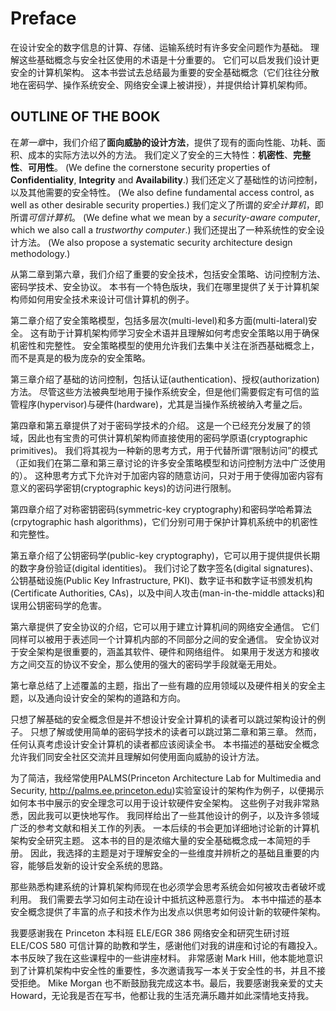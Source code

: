 # Preface

在设计安全的数字信息的计算、存储、运输系统时有许多安全问题作为基础。
理解这些基础概念与安全社区使用的术语是十分重要的。
它们可以启发我们设计更安全的计算机架构。
这本书尝试去总结最为重要的安全基础概念（它们往往分散地在密码学、操作系统安全、网络安全课上被讲授），并提供给计算机架构师。

## OUTLINE OF THE BOOK

在*第一章*中，我们介绍了**面向威胁的设计方法**，提供了现有的面向性能、功耗、面积、成本的实际方法以外的方法。
我们定义了安全的三大特性：**机密性**、**完整性**、**可用性**。
(We define the cornerstone security properties of **Confidentiality**, **Integrity** and **Availability**.)
我们还定义了基础性的访问控制，以及其他需要的安全特性。
(We also define fundamental access control, as well as other desirable security properties.)
我们定义了所谓的*安全计算机*，即所谓*可信计算机*。
(We define what we mean by a *security-aware computer*, which we also call a *trustworthy computer*.)
我们还提出了一种系统性的安全设计方法。
(We also propose a systematic security architecture design methodology.)

从第二章到第六章，我们介绍了重要的安全技术，包括安全策略、访问控制方法、密码学技术、安全协议。
本书有一个特色版块，我们在哪里提供了关于计算机架构师如何用安全技术来设计可信计算机的例子。

第二章介绍了安全策略模型，包括多层次(multi-level)和多方面(multi-lateral)安全。
这有助于计算机架构师学习安全术语并且理解如何考虑安全策略以用于确保机密性和完整性。
安全策略模型的使用允许我们去集中关注在浙西基础概念上，而不是真是的极为庞杂的安全策略。

第三章介绍了基础的访问控制，包括认证(authentication)、授权(authorization)方法。
尽管这些方法被典型地用于操作系统安全，但是他们需要假定有可信的监管程序(hypervisor)与硬件(hardware)，尤其是当操作系统被纳入考量之后。

第四章和第五章提供了对于密码学技术的介绍。
这是一个已经充分发展了的领域，因此也有宝贵的可供计算机架构师直接使用的密码学原语(cryptographic primitives)。
我们将其视为一种新的思考方式，用于代替所谓“限制访问”的模式（正如我们在第二章和第三章讨论的许多安全策略模型和访问控制方法中广泛使用的）。
这种思考方式下允许对于加密内容的随意访问，只对于用于使得加密内容有意义的密码学密钥(cryptographic keys)的访问进行限制。

第四章介绍了对称密钥密码(symmetric-key cryptography)和密码学哈希算法(crpytographic hash algorithms)，它们分别可用于保护计算机系统中的机密性和完整性。

第五章介绍了公钥密码学(public-key cryptography)，它可以用于提供提供长期的数字身份验证(digital identities)。
我们讨论了数字签名(digital signatures)、公钥基础设施(Public Key Infrastructure, PKI)、数字证书和数字证书颁发机构(Certificate Authorities, CAs)，以及中间人攻击(man-in-the-middle attacks)和误用公钥密码学的危害。

第六章提供了安全协议的介绍，它可以用于建立计算机间的网络安全通信。
它们同样可以被用于表述同一个计算机内部的不同部分之间的安全通信。
安全协议对于安全架构是很重要的，涵盖其软件、硬件和网络组件。
如果用于发送方和接收方之间交互的协议不安全，那么使用的强大的密码学手段就毫无用处。

第七章总结了上述覆盖的主题，指出了一些有趣的应用领域以及硬件相关的安全主题，以及通向设计安全的架构的道路和方向。

只想了解基础的安全概念但是并不想设计安全计算机的读者可以跳过架构设计的例子。
只想了解或使用简单的密码学技术的读者可以跳过第二章和第三章。
然而，任何认真考虑设计安全计算机的读者都应该阅读全书。
本书描述的基础安全概念允许我们同安全社区交流并且理解如何使用面向威胁的设计方法。

为了简洁，我经常使用PALMS(Princeton Architecture Lab for Multimedia and Security, http://palms.ee.princeton.edu)实验室设计的架构作为例子，以便揭示如何本书中展示的安全理念可以用于设计软硬件安全架构。
这些例子对我非常熟悉，因此我可以更快地写作。
我同样给出了一些其他设计的例子，以及许多领域广泛的参考文献和相关工作的列表。
一本后续的书会更加详细地讨论新的计算机架构安全研究主题。
这本书的目的是浓缩大量的安全基础概念成一本简短的手册。
因此，我选择的主题是对于理解安全的一些维度并辨析之的基础且重要的内容，能够启发新的设计安全系统的思路。

那些熟悉构建系统的计算机架构师现在也必须学会思考系统会如何被攻击者破坏或利用。
我们需要去学习如何主动在设计中抵抗这种恶意行为。
本书中描述的基本安全概念提供了丰富的点子和技术作为出发点以供思考如何设计新的软硬件架构。

我要感谢我在 Princeton 本科班 ELE/EGR 386 网络安全和研究生研讨班 ELE/COS 580 可信计算的助教和学生，感谢他们对我的讲座和讨论的有趣投入。
本书反映了我在这些课程中的一些讲座材料。
非常感谢 Mark Hill，他本能地意识到了计算机架构中安全性的重要性，多次邀请我写一本关于安全性的书，并且不接受拒绝。
Mike Morgan 也不断鼓励我完成这本书。最后，我要感谢我亲爱的丈夫 Howard，无论我是否在写书，他都让我的生活充满乐趣并如此深情地支持我。
